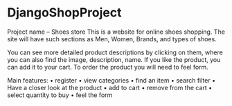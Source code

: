 # DjangoShopProject

Project name – Shoes store
This is a website for online shoes shopping. The site will have such sections as Men, Women, Brands, and types of shoes.

You can see more detailed product descriptions by clicking on them, where you can also find the image, description, name. If you like the product, you can add it to your cart. To order the product you will need to feel form.

Main features:
•	register
•	view categories
•	find an item
•	search filter
•	Have a closer look at the product
•	add to cart
•	remove from the cart
•	select quantity to buy
•	feel the form
